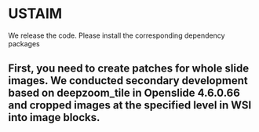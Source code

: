 # USTAIM
We release the code. Please install the corresponding dependency packages
## First, you need to create patches for whole slide images.  We conducted secondary development based on deepzoom_tile in Openslide 4.6.0.66 and cropped images at the specified level in WSI into image blocks.

